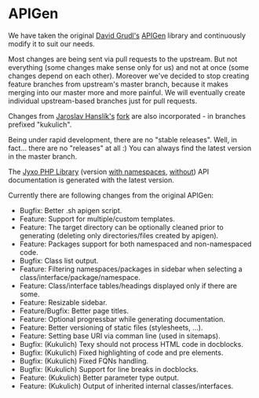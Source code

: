 # APIGen

We have taken the original [David Grudl's](https://github.com/dg) [APIGen](https://github.com/nette/apigen) library and continuously modify it to suit our needs.

Most changes are being sent via pull requests to the upstream. But not everything (some changes make sense only for us) and not at once (some changes depend on each other). Moreover we've decided to stop creating feature branches from upstream's master branch, because it makes merging into our master more and more painful. We will eventually create individual upstream-based branches just for pull requests.

Changes from [Jaroslav Hanslík's](https://github.com/kukulich) [fork](https://github.com/kukulich/apigen) are also incorporated - in branches prefixed "kukulich".

Being under rapid development, there are no "stable releases". Well, in fact... there are no "releases" at all :) You can always find the latest version in the master branch.

The [Jyxo PHP Library](https://github.com/jyxo) (version [with namespaces](http://jyxo.github.com/php), [without](http://jyxo.github.com/php-no-namespace)) API documentation is generated with the latest version.

Currently there are following changes from the original APIGen:

* Bugfix: Better .sh apigen script.
* Feature: Support for multiple/custom templates.
* Feature: The target directory can be optionally cleaned prior to generating (deleting only directories/files created by apigen).
* Feature: Packages support for both namespaced and non-namespaced code.
* Bugfix: Class list output.
* Feature: Filtering namespaces/packages in sidebar when selecting a class/interface/package/namespace.
* Feature: Class/interface tables/headings displayed only if there are some.
* Feature: Resizable sidebar.
* Feature/Bugfix: Better page titles.
* Feature: Optional progressbar while generating documentation.
* Feature: Better versioning of static files (stylesheets, …).
* Feature: Setting base URI via comman line (used in sitemaps).
* Bugfix: (Kukulich) Texy should not process HTML code in docblocks.
* Bugfix: (Kukulich) Fixed highlighting of code and pre elements.
* Bugfix: (Kukulich) Fixed FQNs handling.
* Bugfix: (Kukulich) Support for line breaks in docblocks.
* Feature: (Kukulich) Better parameter type output.
* Feature: (Kukulich) Output of inherited internal classes/interfaces.
